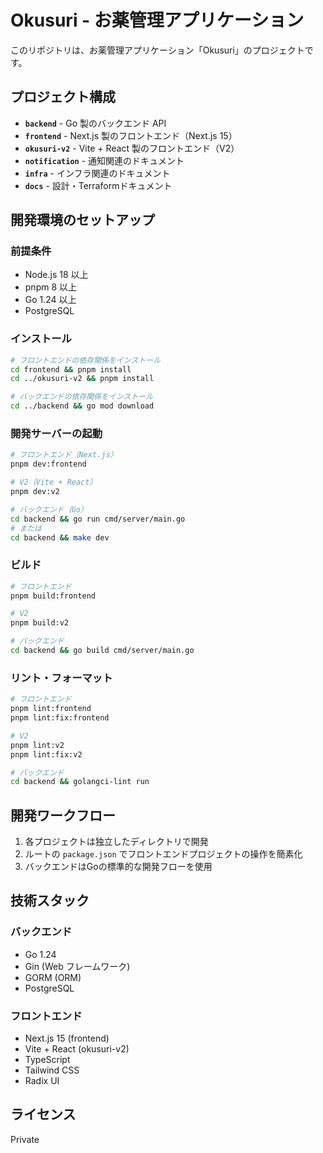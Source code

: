 # Okusuri - お薬管理アプリケーション

このリポジトリは、お薬管理アプリケーション「Okusuri」のプロジェクトです。

## プロジェクト構成

- **`backend`** - Go 製のバックエンド API
- **`frontend`** - Next.js 製のフロントエンド（Next.js 15）
- **`okusuri-v2`** - Vite + React 製のフロントエンド（V2）
- **`notification`** - 通知関連のドキュメント
- **`infra`** - インフラ関連のドキュメント
- **`docs`** - 設計・Terraformドキュメント

## 開発環境のセットアップ

### 前提条件

- Node.js 18 以上
- pnpm 8 以上
- Go 1.24 以上
- PostgreSQL

### インストール

```bash
# フロントエンドの依存関係をインストール
cd frontend && pnpm install
cd ../okusuri-v2 && pnpm install

# バックエンドの依存関係をインストール
cd ../backend && go mod download
```

### 開発サーバーの起動

```bash
# フロントエンド（Next.js）
pnpm dev:frontend

# V2（Vite + React）
pnpm dev:v2

# バックエンド（Go）
cd backend && go run cmd/server/main.go
# または
cd backend && make dev
```

### ビルド

```bash
# フロントエンド
pnpm build:frontend

# V2
pnpm build:v2

# バックエンド
cd backend && go build cmd/server/main.go
```

### リント・フォーマット

```bash
# フロントエンド
pnpm lint:frontend
pnpm lint:fix:frontend

# V2
pnpm lint:v2
pnpm lint:fix:v2

# バックエンド
cd backend && golangci-lint run
```

## 開発ワークフロー

1. 各プロジェクトは独立したディレクトリで開発
2. ルートの `package.json` でフロントエンドプロジェクトの操作を簡素化
3. バックエンドはGoの標準的な開発フローを使用

## 技術スタック

### バックエンド

- Go 1.24
- Gin (Web フレームワーク)
- GORM (ORM)
- PostgreSQL

### フロントエンド

- Next.js 15 (frontend)
- Vite + React (okusuri-v2)
- TypeScript
- Tailwind CSS
- Radix UI

## ライセンス

Private
